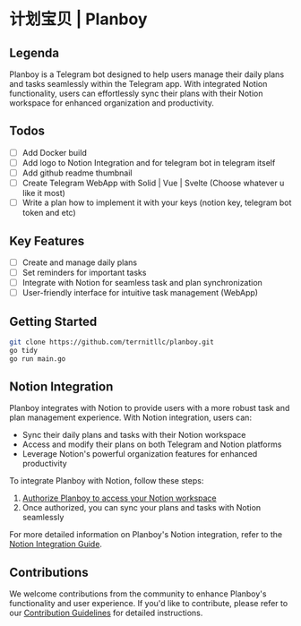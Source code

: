 # 计划宝贝 | Planboy

## Legenda
Planboy is a Telegram bot designed to help users manage their daily plans and tasks seamlessly within the Telegram app. With integrated Notion functionality, users can effortlessly sync their plans with their Notion workspace for enhanced organization and productivity.


## Todos
- [ ] Add Docker build
- [ ] Add logo to Notion Integration and for telegram bot in telegram itself
- [ ] Add github readme thumbnail
- [ ] Create Telegram WebApp with Solid | Vue | Svelte (Choose whatever u like it most)
- [ ] Write a plan how to implement it with your keys (notion key, telegram bot token and etc)

## Key Features
- [ ] Create and manage daily plans
- [ ] Set reminders for important tasks
- [ ] Integrate with Notion for seamless task and plan synchronization
- [ ] User-friendly interface for intuitive task management (WebApp)

## Getting Started
```bash
git clone https://github.com/terrnitllc/planboy.git
go tidy
go run main.go
```

## Notion Integration
Planboy integrates with Notion to provide users with a more robust task and plan management experience. With Notion integration, users can:
- Sync their daily plans and tasks with their Notion workspace
- Access and modify their plans on both Telegram and Notion platforms
- Leverage Notion's powerful organization features for enhanced productivity

To integrate Planboy with Notion, follow these steps:
1. [Authorize Planboy to access your Notion workspace](add_authorization_steps_here)
2. Once authorized, you can sync your plans and tasks with Notion seamlessly

For more detailed information on Planboy's Notion integration, refer to the [Notion Integration Guide](add_notion_integration_guide_link_here).

## Contributions
We welcome contributions from the community to enhance Planboy's functionality and user experience. If you'd like to contribute, please refer to our [Contribution Guidelines](add_contribution_guidelines_link_here) for detailed instructions.
